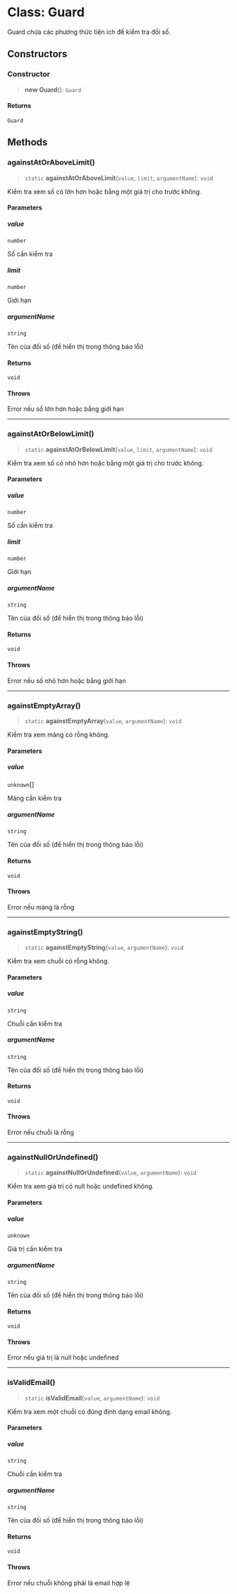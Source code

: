 # Class: Guard

Guard chứa các phương thức tiện ích để kiểm tra đối số.

## Constructors

<a id="constructor"></a>

### Constructor

> **new Guard**(): `Guard`

#### Returns

`Guard`

## Methods

<a id="againstatorabovelimit"></a>

### againstAtOrAboveLimit()

> `static` **againstAtOrAboveLimit**(`value`, `limit`, `argumentName`): `void`

Kiểm tra xem số có lớn hơn hoặc bằng một giá trị cho trước không.

#### Parameters

##### value

`number`

Số cần kiểm tra

##### limit

`number`

Giới hạn

##### argumentName

`string`

Tên của đối số (để hiển thị trong thông báo lỗi)

#### Returns

`void`

#### Throws

Error nếu số lớn hơn hoặc bằng giới hạn

***

<a id="againstatorbelowlimit"></a>

### againstAtOrBelowLimit()

> `static` **againstAtOrBelowLimit**(`value`, `limit`, `argumentName`): `void`

Kiểm tra xem số có nhỏ hơn hoặc bằng một giá trị cho trước không.

#### Parameters

##### value

`number`

Số cần kiểm tra

##### limit

`number`

Giới hạn

##### argumentName

`string`

Tên của đối số (để hiển thị trong thông báo lỗi)

#### Returns

`void`

#### Throws

Error nếu số nhỏ hơn hoặc bằng giới hạn

***

<a id="againstemptyarray"></a>

### againstEmptyArray()

> `static` **againstEmptyArray**(`value`, `argumentName`): `void`

Kiểm tra xem mảng có rỗng không.

#### Parameters

##### value

`unknown`[]

Mảng cần kiểm tra

##### argumentName

`string`

Tên của đối số (để hiển thị trong thông báo lỗi)

#### Returns

`void`

#### Throws

Error nếu mảng là rỗng

***

<a id="againstemptystring"></a>

### againstEmptyString()

> `static` **againstEmptyString**(`value`, `argumentName`): `void`

Kiểm tra xem chuỗi có rỗng không.

#### Parameters

##### value

`string`

Chuỗi cần kiểm tra

##### argumentName

`string`

Tên của đối số (để hiển thị trong thông báo lỗi)

#### Returns

`void`

#### Throws

Error nếu chuỗi là rỗng

***

<a id="againstnullorundefined"></a>

### againstNullOrUndefined()

> `static` **againstNullOrUndefined**(`value`, `argumentName`): `void`

Kiểm tra xem giá trị có null hoặc undefined không.

#### Parameters

##### value

`unknown`

Giá trị cần kiểm tra

##### argumentName

`string`

Tên của đối số (để hiển thị trong thông báo lỗi)

#### Returns

`void`

#### Throws

Error nếu giá trị là null hoặc undefined

***

<a id="isvalidemail"></a>

### isValidEmail()

> `static` **isValidEmail**(`value`, `argumentName`): `void`

Kiểm tra xem một chuỗi có đúng định dạng email không.

#### Parameters

##### value

`string`

Chuỗi cần kiểm tra

##### argumentName

`string`

Tên của đối số (để hiển thị trong thông báo lỗi)

#### Returns

`void`

#### Throws

Error nếu chuỗi không phải là email hợp lệ
